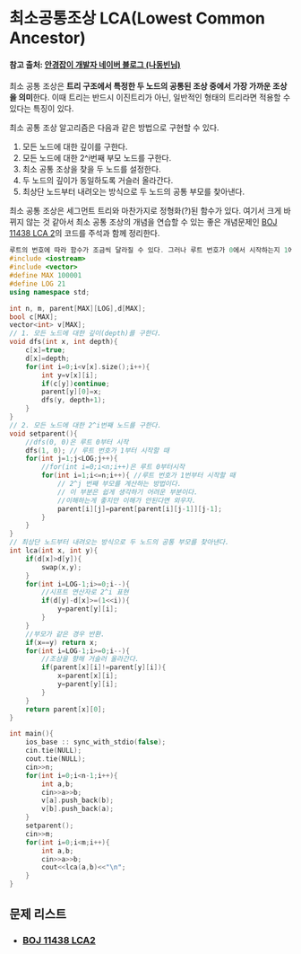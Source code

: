 # 최소공통조상 LCA(Lowest Common Ancestor)

#### 참고 출처: [안경잡이 개발자 네이버 블로그 (나동빈님)](https://blog.naver.com/ndb796/221282478466)

최소 공통 조상은 **트리 구조에서 특정한 두 노드의 공통된 조상 중에서 가장 가까운 조상을 의미**한다. 이때 트리는 반드시 이진트리가 아닌, 일반적인 형태의 트리라면 적용할 수 있다는 특징이 있다. 

최소 공통 조상 알고리즘은 다음과 같은 방법으로 구현할 수 있다.

1. 모든 노드에 대한 깊이를 구한다.
2. 모든 노드에 대한 2^i번째 부모 노드를 구한다.
3. 최소 공통 조상을 찾을 두 노드를 설정한다.
4. 두 노드의 깊이가 동일하도록 거슬러 올라간다.
5. 최상단 노드부터 내려오는 방식으로 두 노드의 공통 부모를 찾아낸다.



최소 공통 조상은 세그먼트 트리와 마찬가지로 정형화(?)된 함수가 있다. 여기서 크게 바뀌지 않는 것 같아서 최소 공통 조상의 개념을 연습할 수 있는 좋은 개념문제인 [BOJ 11438 LCA 2](https://www.acmicpc.net/problem/11438)의 코드를 주석과 함께 정리한다.



```c++
루트의 번호에 따라 함수가 조금씩 달라질 수 있다. 그러나 루트 번호가 0에서 시작하는지 1에서 시작하는지의 차이일 뿐이다.
#include <iostream>
#include <vector>
#define MAX 100001
#define LOG 21
using namespace std;

int n, m, parent[MAX][LOG],d[MAX];
bool c[MAX];
vector<int> v[MAX];
// 1. 모든 노드에 대한 깊이(depth)를 구한다.
void dfs(int x, int depth){
	c[x]=true;
	d[x]=depth;
	for(int i=0;i<v[x].size();i++){
		int y=v[x][i];
		if(c[y])continue;
		parent[y][0]=x;
		dfs(y, depth+1);
	}
}
// 2. 모든 노드에 대한 2^i번째 노드를 구한다.
void setparent(){
	//dfs(0, 0)은 루트 0부터 시작 
	dfs(1, 0); // 루트 번호가 1부터 시작할 때
	for(int j=1;j<LOG;j++){
		//for(int i=0;i<n;i++)은 루트 0부터시작 
		for(int i=1;i<=n;i++){ //루트 번호가 1번부터 시작할 때
            // 2^j 번째 부모를 계산하는 방법이다.
            // 이 부분은 쉽게 생각하기 어려운 부분이다. 
            //이해하는게 좋지만 이해가 안된다면 외우자.
			parent[i][j]=parent[parent[i][j-1]][j-1];
		}
	}
}
// 최상단 노드부터 내려오는 방식으로 두 노드의 공통 부모를 찾아낸다.
int lca(int x, int y){
	if(d[x]>d[y]){
		swap(x,y);
	}
	for(int i=LOG-1;i>=0;i--){
		//시프트 연산자로 2^i 표현
		if(d[y]-d[x]>=(1<<i)){
			y=parent[y][i];
		}
	}
	//부모가 같은 경우 반환.
	if(x==y) return x;
	for(int i=LOG-1;i>=0;i--){
		//조상을 향해 거슬러 올라간다.
		if(parent[x][i]!=parent[y][i]){
			x=parent[x][i];
			y=parent[y][i];
		} 
	} 
	return parent[x][0];
}

int main(){
	ios_base :: sync_with_stdio(false);
	cin.tie(NULL);
	cout.tie(NULL);
	cin>>n;
	for(int i=0;i<n-1;i++){
		int a,b;
		cin>>a>>b;
		v[a].push_back(b);
		v[b].push_back(a);
	}
	setparent();
	cin>>m;
	for(int i=0;i<m;i++){
		int a,b;
		cin>>a>>b;
		cout<<lca(a,b)<<"\n";
	}
}
```



## 문제 리스트

- ### [BOJ 11438 LCA2](https://github.com/jungtaeyong/alstudy2/blob/ty/SDS/예습/baekjoon%20011438%20LCA%202.cpp)